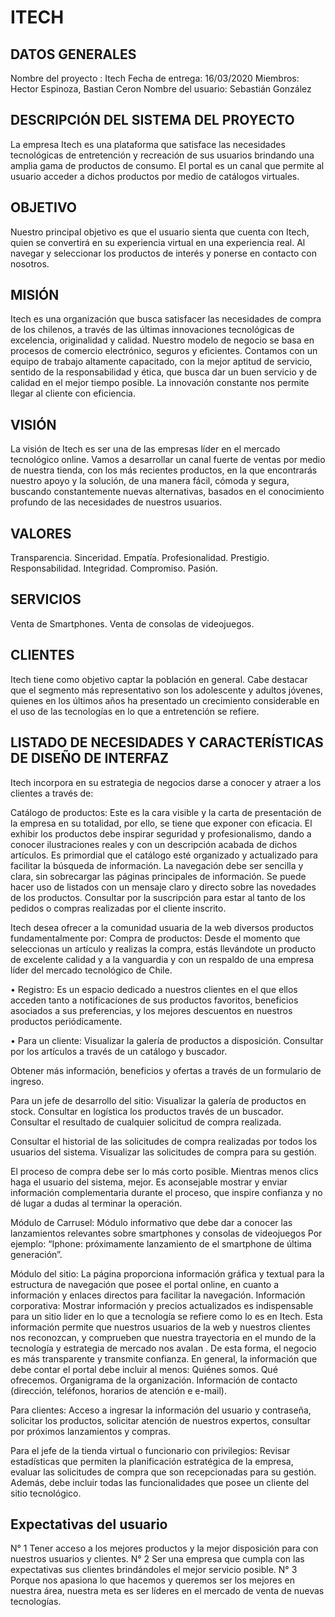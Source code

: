 # ITECH


## DATOS GENERALES

Nombre del proyecto : Itech
Fecha de entrega: 16/03/2020
Miembros: Hector Espinoza, Bastian Ceron
Nombre del usuario: Sebastián González

## DESCRIPCIÓN DEL SISTEMA DEL PROYECTO

La empresa Itech es una plataforma que satisface las necesidades tecnológicas de entretención y recreación de sus usuarios brindando una amplia gama de productos de consumo. El portal es un canal que permite al usuario acceder a dichos productos por medio de catálogos virtuales.



## OBJETIVO 

Nuestro principal objetivo es que el usuario sienta que cuenta con Itech, quien se convertirá en su experiencia virtual en una experiencia real. Al navegar y seleccionar los productos de interés y ponerse en contacto con nosotros.

## MISIÓN

Itech es una organización que busca satisfacer las necesidades de compra de los chilenos, a través de las últimas innovaciones tecnológicas de excelencia, originalidad y calidad. Nuestro modelo de negocio se basa en procesos de comercio electrónico, seguros y eficientes. Contamos con un equipo de trabajo altamente capacitado, con la mejor aptitud de servicio, sentido de la responsabilidad y ética, que busca dar un buen servicio y de calidad en el mejor tiempo posible. La innovación constante nos permite llegar al cliente con eficiencia.

## VISIÓN

La visión de Itech es ser una de las empresas líder en el mercado tecnológico online. Vamos a desarrollar un canal fuerte de ventas por medio de nuestra tienda, con los más recientes productos, en la que encontrarás nuestro apoyo y la solución, de una manera fácil, cómoda y segura, buscando constantemente nuevas alternativas, basados en el conocimiento profundo de las necesidades de nuestros usuarios.


## VALORES 

Transparencia.
Sinceridad.
Empatía.
Profesionalidad.
Prestigio. 
Responsabilidad. 
Integridad.
Compromiso.
Pasión.

## SERVICIOS

Venta de Smartphones.
Venta de consolas de videojuegos.

## CLIENTES

Itech tiene como objetivo captar la población en general. Cabe destacar que el segmento más representativo son los adolescente y adultos jóvenes, quienes en los últimos años ha presentado un crecimiento considerable en el uso de las tecnologías en lo que a entretención se refiere.


##  LISTADO DE NECESIDADES Y CARACTERÍSTICAS DE DISEÑO DE INTERFAZ

Itech incorpora en su estrategia de negocios darse a conocer y atraer a los clientes a través de: 

Catálogo de productos: Este es la cara visible y la carta de presentación de la empresa en su totalidad, por ello, se tiene que exponer con eficacia. El exhibir los productos debe inspirar seguridad y profesionalismo, dando a conocer ilustraciones reales y con un descripción acabada de dichos artículos.
Es primordial que el catálogo esté organizado y actualizado para facilitar la búsqueda de información. La navegación debe ser sencilla y clara, sin sobrecargar las páginas principales de información. Se puede hacer uso de listados con un mensaje claro y directo sobre las novedades de los productos. Consultar por la suscripción para estar al tanto de los pedidos o compras realizadas por el cliente inscrito.

Itech desea ofrecer a la comunidad usuaria de la web diversos productos fundamentalmente por: 
Compra de productos: Desde el momento que seleccionas un artículo y realizas la compra, estás llevándote un producto de excelente calidad y a la vanguardia y con un respaldo de una empresa líder del mercado tecnológico de Chile. 

• Registro: Es un espacio dedicado a nuestros clientes en el que ellos acceden tanto a notificaciones de sus productos favoritos, beneficios asociados a sus preferencias, y los mejores descuentos en nuestros productos periódicamente. 

• Para un cliente: Visualizar la galería de productos a disposición. Consultar por los artículos a través de un catálogo y buscador. 

Obtener más información, beneficios y ofertas a través de un formulario de ingreso.

Para un jefe de desarrollo del sitio: 
Visualizar la galería de productos en stock. Consultar en logística los productos través de un buscador. 
Consultar el resultado de cualquier solicitud de compra realizada. 

Consultar el historial de las solicitudes de compra realizadas por todos los usuarios del sistema. 
Visualizar las solicitudes de compra para su gestión. 

El proceso de compra debe ser lo más corto posible. Mientras menos clics haga el usuario del sistema, mejor. Es aconsejable mostrar y enviar información complementaria durante el proceso, que inspire confianza y no dé lugar a dudas al terminar la operación. 

Módulo de Carrusel: Módulo informativo que debe dar a conocer las lanzamientos relevantes sobre smartphones y consolas de videojuegos  Por ejemplo: “Iphone: próximamente lanzamiento de el smartphone de última generación”.

Módulo del sitio: La página proporciona información gráfica y textual para la estructura de navegación que posee el portal online, en cuanto a información y enlaces directos para facilitar la navegación.
Información corporativa: Mostrar información y precios actualizados es indispensable para un sitio lider en lo que a tecnología se refiere como lo es en Itech. Esta información permite que nuestros usuarios de la web y nuestros clientes nos reconozcan, y comprueben que nuestra trayectoria en el mundo de la tecnología y estrategia de mercado nos avalan . De esta forma, el negocio es más transparente y transmite confianza. En general, la información que debe contar el portal debe incluir al menos: Quiénes somos. Qué ofrecemos. Organigrama de la organización. Información de contacto (dirección, teléfonos, horarios de atención e e-mail). 

Para clientes: Acceso a ingresar la información del usuario y contraseña, solicitar los productos, solicitar atención de nuestros expertos, consultar por próximos lanzamientos y compras.

Para el jefe de la tienda virtual o funcionario con privilegios: Revisar estadísticas que permiten la planificación estratégica de la empresa, evaluar las solicitudes de compra que son recepcionadas para su gestión. Además, debe incluir todas las funcionalidades que posee un cliente del sitio tecnológico. 


## Expectativas del usuario

N° 1
Tener acceso a los mejores productos y la mejor disposición para con nuestros usuarios y clientes. 
N° 2
Ser una empresa que cumpla con las expectativas sus clientes brindándoles el mejor servicio posible.
N° 3
Porque nos apasiona lo que hacemos y queremos ser los mejores en nuestra área, nuestra meta es ser líderes en el mercado de venta de nuevas tecnologías.

